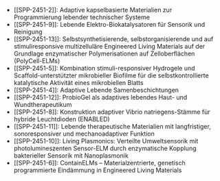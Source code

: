 - [[SPP-2451-2]]: Adaptive kapselbasierte Materialien zur Programmierung lebender technischer Systeme
- [[SPP-2451-9]]: Lebende Elektro-Biokatalysatoren für Sensorik und Reinigung
- [[SPP-2451-13]]: Selbstsynthetisierende, selbstorganisierende und auf stimuliresponsive multizelluläre Engineered Living Materials auf der Grundlage enzymatischer Polymerisationen auf Zelloberflächen (PolyCell-ELMs)
- [[SPP-2451-5]]: Kombination stimuli-responsiver Hydrogele und Scaffold-unterstützter mikrobieller Biofilme für die selbstkontrollierte katalytische Aktivität eines mikrobiellen Blatts
- [[SPP-2451-4]]: Adaptive Lebende Samenbeschichtungen
- [[SPP-2451-12]]: ProbioGel als adaptives lebendes Haut- und Wundtherapeutikum
- [[SPP-2451-8]]: Konstruktion adaptiver Vibrio natriegens-Stämme für hybride Leuchtdioden (ENABLED)
- [[SPP-2451-11]]: Lebende therapeutische Materialien mit langfristiger, sonoresponsiver und mechanoadaptiver Funktion
- [[SPP-2451-10]]: Living Plasmonics: Verteilte Umweltsensorik mit photolumineszenten Sensor-ELM durch enzymatische Kopplung bakterieller Sensorik mit Nanoplasmonik
- [[SPP-2451-6]]: ContainELMs – Materialzentrierte, genetisch programmierte Eindämmung in Engineered Living Materials
